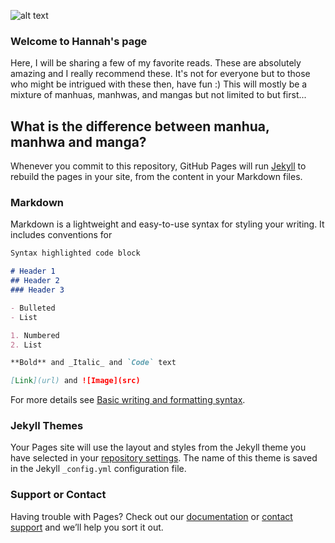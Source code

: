 ![alt text](https://user-images.githubusercontent.com/104568096/165880979-1e87eabb-504b-4780-a7c5-e52ad06a65df.jpg)

### Welcome to Hannah's page

Here, I will be sharing a few of my favorite reads. These are absolutely amazing and I really recommend these. It's not for everyone but to those who might be intrigued with these then, have fun :) This will mostly be a mixture of manhuas, manhwas, and mangas but not limited to but first...

## What is the difference between manhua, manhwa and manga?

Whenever you commit to this repository, GitHub Pages will run [Jekyll](https://jekyllrb.com/) to rebuild the pages in your site, from the content in your Markdown files.

### Markdown

Markdown is a lightweight and easy-to-use syntax for styling your writing. It includes conventions for

```markdown
Syntax highlighted code block

# Header 1
## Header 2
### Header 3

- Bulleted
- List

1. Numbered
2. List

**Bold** and _Italic_ and `Code` text

[Link](url) and ![Image](src)
```

For more details see [Basic writing and formatting syntax](https://docs.github.com/en/github/writing-on-github/getting-started-with-writing-and-formatting-on-github/basic-writing-and-formatting-syntax).

### Jekyll Themes

Your Pages site will use the layout and styles from the Jekyll theme you have selected in your [repository settings](https://github.com/hansban/hansban.github.io/settings/pages). The name of this theme is saved in the Jekyll `_config.yml` configuration file.

### Support or Contact

Having trouble with Pages? Check out our [documentation](https://docs.github.com/categories/github-pages-basics/) or [contact support](https://support.github.com/contact) and we’ll help you sort it out.
